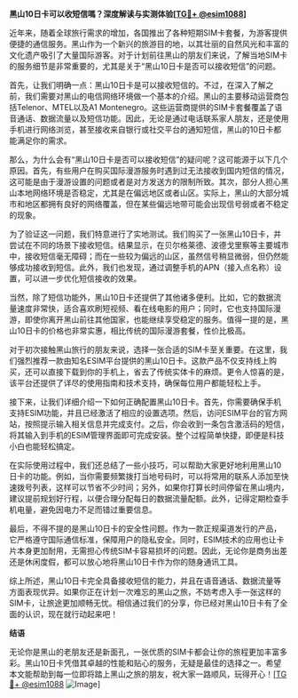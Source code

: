 **黑山10日卡可以收短信嗎？深度解读与实测体验[[TG💪+ @esim1088](https://t.me/s/esim1088)]**

近年来，随着全球旅行需求的增加，各国推出了各种短期SIM卡套餐，为游客提供便捷的通信服务。黑山作为一个新兴的旅游目的地，以其壮丽的自然风光和丰富的文化遗产吸引了大量国际游客。对于计划前往黑山的朋友们来说，了解当地SIM卡的服务细节是非常重要的，尤其是关于“黑山10日卡是否可以接收短信”的问题。

首先，让我们明确一点：黑山10日卡是可以接收短信的。不过，在深入了解之前，我们需要对黑山的电信网络环境做一个基本的介绍。黑山的主要移动运营商包括Telenor、MTEL以及A1 Montenegro。这些运营商提供的SIM卡套餐覆盖了语音通话、数据流量以及短信功能。因此，无论是通过电话联系家人朋友，还是使用手机进行网络浏览，甚至接收来自银行或社交平台的通知短信，黑山的10日卡都能满足你的需求。

那么，为什么会有“黑山10日卡是否可以接收短信”的疑问呢？这可能源于以下几个原因。首先，有些用户在购买国际漫游服务时遇到过无法接收到国内短信的情况，这可能是由于漫游设置的问题或者是对方发送方的限制所致。其次，部分人担心黑山本地网络环境是否稳定，尤其是在偏远地区或者山区。实际上，黑山的大部分城市和地区都拥有良好的网络覆盖，但在某些偏远地带可能会出现信号弱或者不稳定的现象。

为了验证这一问题，我们特意进行了实地测试。我们购买了一张黑山10日卡，并尝试在不同的场景下接收短信。结果显示，在贝尔格莱德、波德戈里察等主要城市中，接收短信毫无障碍；而在一些较为偏远的山区，虽然信号稍显微弱，但仍然能够成功接收到短信。此外，我们也发现，通过调整手机的APN（接入点名称）设置，可以进一步优化短信接收的效果。

当然，除了短信功能外，黑山10日卡还提供了其他诸多便利。比如，它的数据流量速度非常快，适合喜欢刷短视频、看在线电影的用户；同时，它也支持国际漫游，即使你离开黑山前往其他国家，也能继续享受稳定的服务。值得一提的是，黑山10日卡的价格也非常实惠，相比传统的国际漫游套餐，性价比极高。

对于初次接触黑山旅行的朋友来说，选择一张合适的SIM卡至关重要。在这里，我们强烈推荐一款由知名ESIM平台提供的黑山10日卡。这款产品不仅支持线上购买，还可以直接下载到你的手机上，省去了传统实体卡的麻烦。更令人惊喜的是，该平台还提供了详尽的使用指南和技术支持，确保每位用户都能轻松上手。

接下来，让我们详细介绍一下如何正确配置黑山10日卡。首先，你需要确保手机支持ESIM功能，并且已经激活了相应的设置选项。然后，访问ESIM平台的官方网站，按照提示输入相关信息并完成支付。之后，你会收到一条包含激活码的短信，将其输入到手机的ESIM管理界面即可完成安装。整个过程简单快捷，即便是科技小白也能轻松搞定。

在实际使用过程中，我们还总结了一些小技巧，可以帮助大家更好地利用黑山10日卡的功能。例如，当你需要频繁拨打当地号码时，可以将常用的联系人添加至快速拨号列表，这样可以节省不少时间；另外，如果你打算长时间停留在黑山境内，建议提前规划好行程，以便合理分配每日的数据流量配额。此外，记得定期检查手机电量，避免因电力不足而错过重要信息。

最后，不得不提的是黑山10日卡的安全性问题。作为一款正规渠道发行的产品，它严格遵守国际通信标准，保障用户的隐私安全。同时，ESIM技术的应用也让卡片本身更加耐用，无需担心传统SIM卡容易损坏的问题。因此，无论你是商务出差还是休闲度假，都可以放心地将黑山10日卡作为你的随身通讯工具。

综上所述，黑山10日卡完全具备接收短信的能力，并且在语音通话、数据流量等方面表现优异。如果你正在计划一次难忘的黑山之旅，不妨考虑入手一张这样的SIM卡，让旅途更加顺畅无忧。相信通过我们的分享，你已经对黑山10日卡有了全面的认识，现在就行动起来吧！

**结语**

无论你是黑山的老朋友还是新面孔，一张优质的SIM卡都会让你的旅程更加丰富多彩。黑山10日卡凭借其卓越的性能和贴心的服务，无疑是最佳的选择之一。希望本文能帮助到每一位即将踏上黑山之旅的朋友，祝大家一路顺风，玩得开心！[[TG💪+ @esim1088](https://t.me/s/esim1088) ![Image](https://i.postimg.cc/4NQfJmqS/Snipaste-2025-05-13-00-14-12.png)]